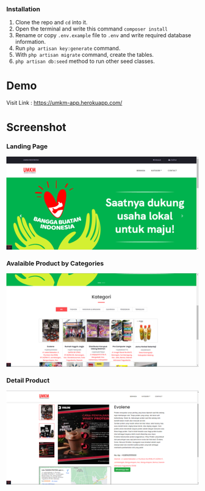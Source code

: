 

### Installation
1. Clone the repo and `cd` into it.
2. Open the terminal and write this command `composer install`
3. Rename or copy `.env.example` file to `.env` and write required database information.
4. Run `php artisan key:generate` command.
5. With `php artisan migrate` command, create the tables.
6. `php artisan db:seed` method to run other seed classes.

# Demo
Visit Link : https://umkm-app.herokuapp.com/

# Screenshot
  ### Landing Page
<img src="https://github.com/NangStywn/UMKM-laravel/blob/img/umkm1.png"/>

  ### Avalaible Product by Categories
<img src="https://github.com/NangStywn/UMKM-laravel/blob/img/umkm2.png"/>

  ### Detail Product
<img src="https://github.com/NangStywn/UMKM-laravel/blob/img/umkm3.png"/>


